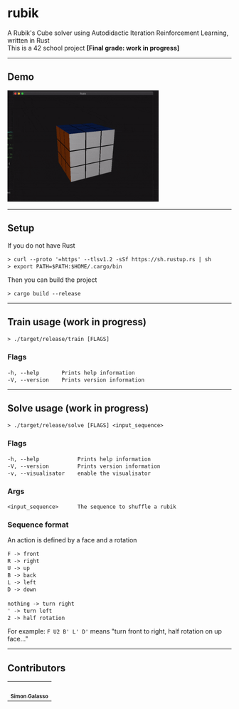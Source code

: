 # rubik
A Rubik's Cube solver using Autodidactic Iteration Reinforcement Learning, written in Rust<br/>
This is a 42 school project <strong>[Final grade: work in progress]</strong>

---
## Demo
<img src="demo.gif" height="250"/>

---
## Setup
If you do not have Rust
```
> curl --proto '=https' --tlsv1.2 -sSf https://sh.rustup.rs | sh
> export PATH=$PATH:$HOME/.cargo/bin
```
Then you can build the project
```
> cargo build --release
```

---
## Train usage (work in progress)
```
> ./target/release/train [FLAGS]
```
### Flags
```
-h, --help       Prints help information
-V, --version    Prints version information
```

---
## Solve usage (work in progress)
```
> ./target/release/solve [FLAGS] <input_sequence>
```

### Flags
```
-h, --help            Prints help information
-V, --version         Prints version information
-v, --visualisator    enable the visualisator
```

### Args
```
<input_sequence>      The sequence to shuffle a rubik
```

### Sequence format
An action is defined by a face and a rotation
```
F -> front
R -> right
U -> up
B -> back
L -> left
D -> down

nothing -> turn right
' -> turn left
2 -> half rotation
```
For example: ```F U2 B' L' D'``` means "turn front to right, half rotation on up face..."

---
## Contributors
<table>
  <tr>
    <td align="center"><a href="https://github.com/sgalasso42"><img src="https://avatars2.githubusercontent.com/u/38636967?v=4" width="100px;" alt=""/><br /><sub><b>Simon Galasso</b></sub></a><br />
  </tr>
</table>

